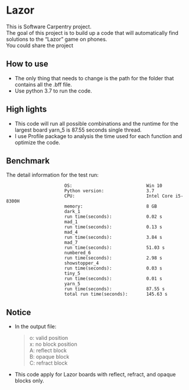 # Lazor
This is Software Carpentry project.<br>
The goal of this project is to build up a code that will automatically find solutions to the “Lazor” game on phones.<br>
You could share the project
## How to use
* The only thing that needs to change is the path for the folder that contains all the .bff file.<br>
* Use python 3.7 to run the code.
## High lights
 * This code will run all possible combinations and the runtime for the largest board yarn_5 is 87.55 seconds single thread.
 * I use Profile package to analysis the time used for each function and optimize the code.
 ## Benchmark
 The detail information for the test run:<br>
   
                          OS:                            Win 10
                          Python version:                3.7
                          CPU:                           Intel Core i5-8300H
                          memory:                        8 GB
                          dark_1
                          run time(seconds):             0.02 s
                          mad_1
                          run time(seconds):             0.13 s
                          mad_4
                          run time(seconds):             3.84 s
                          mad_7
                          run time(seconds):             51.03 s
                          numbered_6
                          run time(seconds):             2.98 s
                          showstopper_4
                          run time(seconds):             0.03 s
                          tiny_5
                          run time(seconds):             0.01 s
                          yarn_5
                          run time(seconds):             87.55 s
                          total run time(seconds):       145.63 s
                          
                          
## Notice
* In the output file:<br>
  > o: valid position<br>
  > x: no block position<br>
  > A: reflect block<br>
  > B: opaque block<br>
  > C: refract block<br>
* This code apply for Lazor boards with reflect, refract, and opaque blocks only.

                          
